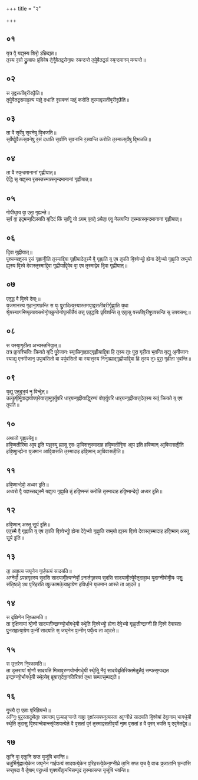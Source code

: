 +++
title = "२"

+++
## ०१
य᳘त्र वै᳘ यज्ञ᳘स्य शिरो᳘ ऽछिद्यत॥  
त᳘स्य र᳘सो द्रुॗत्वापः प्र᳘विवेष ते᳘नैॗवैतद्र᳘सेना᳘पः स्यन्दन्ते त᳘मेॗवैतद्र᳘सं स्य᳘न्दमानम् मन्यन्ते॥  
## ०२
स य᳘द्वसतीव᳘रीरछै᳘ति॥  
त᳘मेॗवैतद्र᳘समाहृ᳘त्य यज्ञे᳘ दधाति र᳘सवन्तं यज्ञं᳘ करोति त᳘स्माद्वसतीव᳘रीर᳘छैति॥  
## ०३
ता वै स᳘र्वेषु स᳘वनेषु वि᳘भजति॥  
स᳘र्वेष्वेॗवैतत्स᳘वनेषु र᳘सं दधाति स᳘र्वाणि स᳘वनानि र᳘सवन्ति करोति त᳘स्मात्स᳘र्वेषु वि᳘भजति॥  
## ०४
ता वै स्य᳘न्दमानानां गृह्णीयात्॥  
ऐद्धि स᳘ यज्ञ᳘स्य र᳘सस्तस्मात्स्य᳘न्दमानानां गृह्णीयात्॥  
## ०५
गोपीथा᳘य वा᳘ एता᳘ गृह्यन्ते॥  
स᳘र्वं वा᳘ इद᳘मन्य᳘दिलयति य᳘दिदं किं चा᳘पिॗ यो ऽयम् प᳘वते᳘ ऽथैता᳘ एवॗ नेलयन्ति त᳘स्मात्स्य᳘न्दमानानां गृह्णीयात्॥  
## ०६
दि᳘वा गृह्णीयात्॥  
प᳘श्यन्यज्ञ᳘स्य र᳘सं गृह्णानी᳘ति त᳘स्माद्दि᳘वा गृह्णीयादेत᳘स्मै वै᳘ गृह्णाति य᳘ एष त᳘पति वि᳘श्वेभ्योॗ ह्येना देवे᳘भ्यो गृह्णा᳘ति रश्म᳘यो ह्य᳘स्य वि᳘श्वे देवास्त᳘स्माद्दि᳘वा गृह्णीयाद्दि᳘वेव वा᳘ एष त᳘स्माद्वेव दि᳘वा गृह्णीयात्॥  
## ०७
एत᳘द्ध वै वि᳘श्वे देवाः᳟॥  
य᳘जमानस्य गृहाना᳘गछन्ति स यः᳘ पुॗरादित्य᳘स्यास्तमया᳘द्वसतीव᳘रीर्गृह्णा᳘ति य᳘था श्रे᳘यस्यागमिष्य᳘त्यावसथेनो᳘पकॢप्तेनोपा᳘सीतैवं तत्त᳘ एत᳘द्धविः प्र᳘विशन्ति त᳘ एता᳘सु वसतीव᳘रीषू᳘पवसन्ति स᳘ उपवसथः᳟॥  
## ०८
स यस्या᳘गृहीता अभ्यस्तमिया᳘त्॥  
तत्र प्रा᳘यश्चित्तिः क्रियते य᳘दि पुॗरेजानः स्या᳘न्निना᳘ह्याद्गृह्णीयाद्दि᳘वा हि त᳘स्य ताः᳘ पुरा᳘ गृहीता भ᳘वन्ति य᳘द्यु अ᳘नीजानः स्याद्य᳘ एनमीजान᳘ उपा᳘वसितो वा पर्य᳘वसितो वा स्यात्त᳘स्य निना᳘ह्याद्गृह्णीयाद्दि᳘वा हि त᳘स्य ताः᳘ पुरा᳘ गृहीता भ᳘वन्ति॥  
## ०९
य᳘द्यु एत᳘दुभ᳘यं न᳘ विन्दे᳘त्॥  
उल्कुषी᳘मेॗवादा᳘योपप᳘रेयात्ता᳘मुप᳘र्युपरि धार᳘यन्गृह्णीयाद्धि᳘रण्यं वोप᳘र्युपरि धार᳘यन्गृह्णीयात्त᳘देत᳘स्य रूपं᳘ क्रियते य᳘ एष त᳘पति॥  
## १०
अथातो गृह्णा᳘त्येव᳟॥  
हवि᳘ष्मतीरिमा आ᳘प इ᳘ति यज्ञ᳘स्यॗ ह्यासु र᳘सः प्रा᳘विशत्त᳘स्मादाह हवि᳘ष्मतीरि᳘मा आ᳘प इति हविष्मान् आ᳘विवासती᳘ति हवि᳘ष्माॗन्ह्येना य᳘जमान आवि᳘वासति त᳘स्मादाह हवि᳘ष्मान् आ᳘विवासती᳘ति॥  
## ११
हवि᳘ष्मान्देवो᳘ अध्वर इ᳘ति॥  
अध्वरो वै᳘ यज्ञस्तद्य᳘स्मै यज्ञा᳘य गृह्णा᳘ति तं᳘ हवि᳘ष्मन्तं करोति त᳘स्मादाह हवि᳘ष्मान्देवो᳘ अध्वर इ᳘ति॥  
## १२
हवि᳘ष्मान् अस्तु सू᳘र्य इ᳘ति॥  
एत᳘स्मै वै᳘ गृह्णाति य᳘ एष त᳘पति वि᳘श्वेभ्योॗ ह्येना देवे᳘भ्यो गृह्णा᳘ति रश्म᳘यो ह्य᳘स्य वि᳘श्वे देवास्त᳘स्मादाह हवि᳘ष्मान् अस्तु सू᳘र्य इ᳘ति॥  
## १३
ता᳘ आहृ᳘त्य जघ᳘नेन गा᳘र्हपत्यं सादयति॥  
अग्नेर्वो᳘ ऽपन्नगृहस्य स᳘दसि सादयामी᳘त्यग्नेर्वो᳘ ऽनार्तगृहस्य स᳘दसि सादयामी᳘त्येॗवैत᳘दाहा᳘थ यॗदाग्नीषोमी᳘यः पशुः᳘ संति᳘ष्ठते᳘ ऽथ प᳘रिहरति व्यु᳘त्क्रामते᳘त्याहा᳘ग्रेण हविर्धा᳘ने य᳘जमान आस्ते ता आ᳘दत्ते॥  
## १४
स द᳘क्षिणेन नि᳘ष्क्रामति॥  
ता द᳘क्षिणायां श्रो᳘णौ सादयतीन्द्राग्न्यो᳘र्भागधे᳘यी स्थे᳘ति वि᳘श्वेभ्योॗ ह्येना देवे᳘भ्यो गृह्णा᳘तीन्द्राग्नी हि वि᳘श्वे देवास्ताः पु᳘नराहृत्या᳘ग्रेण प᳘त्नीं सादयति स᳘ जघ᳘नेन प᳘त्नीम् पर्ये᳘त्य ता आ᳘दत्ते॥  
## १५
स उ᳘त्तरेण नि᳘ष्क्रामति॥  
ता उ᳘त्तरायां श्रो᳘णौ सादयति मित्राव᳘रुणयोर्भागधे᳘यी स्थे᳘तिॗ नैवं᳘ सादयेद᳘तिरिक्तमेतॗन्नैवं᳘ सम्पत्स᳘म्पद्यत इन्द्राग्न्यो᳘र्भागधे᳘यी स्थे᳘त्येव᳘ ब्रूयात्त᳘देवा᳘नतिरिक्तं त᳘था सम्पत्स᳘म्पद्यते॥  
## १६
गु᳘प्त्यै वा᳘ एताः प᳘रिह्रियन्ते॥  
अग्निः᳘ पुर᳘स्ताद᳘थैताः᳘ समन्तम् प᳘ल्यङ्ग्यन्ते नाष्ट्रा र᳘क्षांस्यपघ्न᳘त्यस्ता आ᳘ग्नीध्रे सादयति वि᳘श्वेषां देवा᳘नाम् भागधे᳘यी स्थे᳘ति त᳘दासु वि᳘श्वान्देवान्त्सं᳘वेशयत्येते वै व᳘सतां व᳘रं त᳘स्माद्वसतीव᳘र्यो ना᳘म व᳘सतां ह वै व᳘रम् भवति य᳘ एव᳘मेतद्वे᳘द॥  
## १७
ता᳘नि वा᳘ एता᳘नि सप्त य᳘जूंषि भवन्ति॥  
चतु᳘र्भिर्गृह्णात्ये᳘केन जघ᳘नेन गार्हपत्यं सादयत्ये᳘केन प᳘रिहरत्ये᳘केना᳘ग्नीध्रे ता᳘नि सप्त य᳘त्र वै᳘ वाचः प्र᳘जातानि छ᳘न्दांसि सप्त᳘पदा वै ते᳘षाम् पराॗर्ध्या श᳘क्वर्येता᳘मभिसम्प᳘दं त᳘स्मात्सप्त य᳘जूंषि भवन्ति॥  